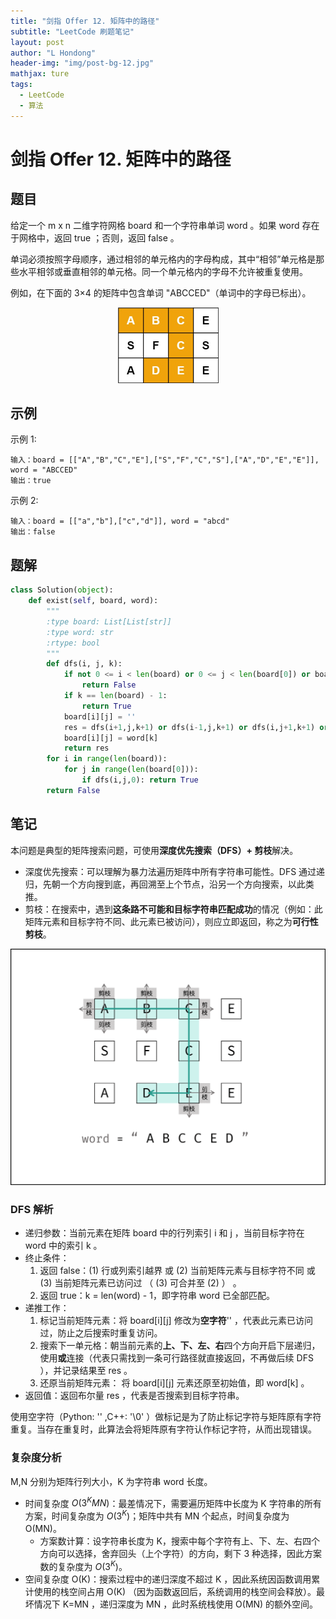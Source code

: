 ```yaml
---
title: "剑指 Offer 12. 矩阵中的路径"
subtitle: "LeetCode 刷题笔记"
layout: post
author: "L Hondong"
header-img: "img/post-bg-12.jpg"
mathjax: ture
tags:
  - LeetCode
  - 算法
---
```


# 剑指 Offer 12. 矩阵中的路径

## 题目

给定一个 m x n 二维字符网格 board 和一个字符串单词 word 。如果 word 存在于网格中，返回 true ；否则，返回 false 。

单词必须按照字母顺序，通过相邻的单元格内的字母构成，其中“相邻”单元格是那些水平相邻或垂直相邻的单元格。同一个单元格内的字母不允许被重复使用。

例如，在下面的 3×4 的矩阵中包含单词 "ABCCED"（单词中的字母已标出）。

<div align=center><img src="/images/剑指Offer12-矩阵中的路径-2022-01-30-20-37-55.png" alt="剑指Offer12-矩阵中的路径-2022-01-30-20-37-55" style="zoom:50%;" /></div>

## 示例

示例 1:

```
输入：board = [["A","B","C","E"],["S","F","C","S"],["A","D","E","E"]], word = "ABCCED"
输出：true
```

示例 2:

```
输入：board = [["a","b"],["c","d"]], word = "abcd"
输出：false
```

## 题解

```python
class Solution(object):
    def exist(self, board, word):
        """
        :type board: List[List[str]]
        :type word: str
        :rtype: bool
        """
        def dfs(i, j, k):
            if not 0 <= i < len(board) or 0 <= j < len(board[0]) or board[i][j] != work[k]:
                return False
            if k == len(board) - 1:
                return True
            board[i][j] = ''
            res = dfs(i+1,j,k+1) or dfs(i-1,j,k+1) or dfs(i,j+1,k+1) or dfs(i,j-1,k+1)
            board[i][j] = word[k]
            return res
        for i in range(len(board)):
            for j in range(len(board[0])):
                if dfs(i,j,0): return True
        return False
```

## 笔记

本问题是典型的矩阵搜索问题，可使用**深度优先搜索（DFS）+ 剪枝**解决。

- 深度优先搜索：可以理解为暴力法遍历矩阵中所有字符串可能性。DFS 通过递归，先朝一个方向搜到底，再回溯至上个节点，沿另一个方向搜索，以此类推。
- 剪枝：在搜索中，遇到**这条路不可能和目标字符串匹配成功**的情况（例如：此矩阵元素和目标字符不同、此元素已被访问），则应立即返回，称之为**可行性剪枝**。

<div align=center><img src="/images/剑指Offer12-矩阵中的路径-2022-01-30-20-42-32.png" alt="剑指Offer12-矩阵中的路径-2022-01-30-20-42-32" style="zoom:50%;" /></div>

### DFS 解析

- 递归参数：当前元素在矩阵 board 中的行列索引 i 和 j ，当前目标字符在 word 中的索引 k 。
- 终止条件：
  1. 返回 false：(1) 行或列索引越界 或 (2) 当前矩阵元素与目标字符不同 或 (3) 当前矩阵元素已访问过 （ (3) 可合并至 (2) ） 。
  2. 返回 true：k = len(word) - 1，即字符串 word 已全部匹配。
- 递推工作：
  1. 标记当前矩阵元素：将 board[i][j] 修改为**空字符**'' ，代表此元素已访问过，防止之后搜索时重复访问。
  2. 搜索下一单元格：朝当前元素的**上、下、左、右**四个方向开启下层递归，使用**或**连接（代表只需找到一条可行路径就直接返回，不再做后续 DFS ），并记录结果至 res 。
  3. 还原当前矩阵元素： 将 board[i][j] 元素还原至初始值，即 word[k] 。
- 返回值：返回布尔量 res ，代表是否搜索到目标字符串。

使用空字符（Python: '' ,C++: '\0' ）做标记是为了防止标记字符与矩阵原有字符重复。当存在重复时，此算法会将矩阵原有字符认作标记字符，从而出现错误。

### 复杂度分析

M,N 分别为矩阵行列大小，K 为字符串 word 长度。

- 时间复杂度 $O(3^K MN)$：最差情况下，需要遍历矩阵中长度为  K 字符串的所有方案，时间复杂度为 $O(3^K)$；矩阵中共有 MN 个起点，时间复杂度为 O(MN)。
  - 方案数计算：设字符串长度为 K，搜索中每个字符有上、下、左、右四个方向可以选择，舍弃回头（上个字符）的方向，剩下 3 种选择，因此方案数的复杂度为 $O(3^K)$。
- 空间复杂度 O(K)：搜索过程中的递归深度不超过 K ，因此系统因函数调用累计使用的栈空间占用 O(K) （因为函数返回后，系统调用的栈空间会释放）。最坏情况下 K=MN ，递归深度为 MN ，此时系统栈使用 O(MN) 的额外空间。

